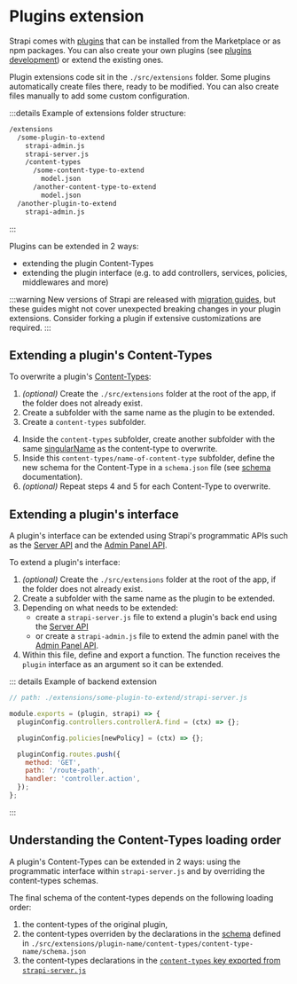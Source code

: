 # Plugins extension

Strapi comes with [plugins](/developer-docs/latest/plugins/plugins-intro.md) that can be installed from the Marketplace or as npm packages. You can also create your own plugins (see [plugins development](/developer-docs/latest/development/plugins-development.md)) or extend the existing ones.

Plugin extensions code sit in the `./src/extensions` folder. Some plugins automatically create files there, ready to be modified. You can also create files manually to add some custom configuration.
<!-- TODO: add link to new project structure when updated -->

:::details Example of extensions folder structure:

```bash
/extensions
  /some-plugin-to-extend
    strapi-admin.js
    strapi-server.js
    /content-types
      /some-content-type-to-extend
        model.json
      /another-content-type-to-extend
        model.json
  /another-plugin-to-extend
    strapi-admin.js
```

:::

Plugins can be extended in 2 ways:

- extending the plugin Content-Types
- extending the plugin interface (e.g. to add controllers, services, policies, middlewares and more)

:::warning
New versions of Strapi are released with [migration guides](/developer-docs/latest/update-migration-guides/migration-guides.md), but these guides might not cover unexpected breaking changes in your plugin extensions. Consider forking a plugin if extensive customizations are required.
:::

## Extending a plugin's Content-Types

To overwrite a plugin's [Content-Types](/developer-docs/latest/development/backend-customization.md#models):

1. _(optional)_ Create the `./src/extensions` folder at the root of the app, if the folder does not already exist.
2. Create a subfolder with the same name as the plugin to be extended.
3. Create a `content-types` subfolder.
<!-- TODO: add link to singularName in models description -->
4. Inside the `content-types` subfolder, create another subfolder with the same [singularName]() as the content-type to overwrite.
5. Inside this `content-types/name-of-content-type` subfolder, define the new schema for the Content-Type in a `schema.json` file (see [schema](/developer-docs/latest/development/backend-customization/models.md#model-schema) documentation).
6. _(optional)_ Repeat steps 4 and 5 for each Content-Type to overwrite.
<!-- ! The link to the `schema` section above won't work in this PR, but will work once the content is merged with the database PR -->

## Extending a plugin's interface

A plugin's interface can be extended using Strapi's programmatic APIs such as the [Server API](/developer-docs/latest/developer-resources/plugin-api-reference/server.md) and the [Admin Panel API](/developer-docs/latest/developer-resources/plugin-api-reference/admin-panel.md).

To extend a plugin's interface:

1. _(optional)_ Create the `./src/extensions` folder at the root of the app, if the folder does not already exist.
2. Create a subfolder with the same name as the plugin to be extended.
3. Depending on what needs to be extended:
    * create a `strapi-server.js` file to extend a plugin's back end using the [Server API](/developer-docs/latest/developer-resources/plugin-api-reference/server.md)
    * or create a  `strapi-admin.js` file to extend the admin panel with the [Admin Panel API](/developer-docs/latest/developer-resources/plugin-api-reference/admin-panel.md).
4. Within this file, define and export a function.  The function receives the `plugin` interface as an argument so it can be extended.

::: details Example of backend extension

<!-- ? is it `pluginConfig` or just `plugin` in the example below? -->
```js
// path: ./extensions/some-plugin-to-extend/strapi-server.js

module.exports = (plugin, strapi) => {
  pluginConfig.controllers.controllerA.find = (ctx) => {};

  pluginConfig.policies[newPolicy] = (ctx) => {};

  pluginConfig.routes.push({
    method: 'GET',
    path: '/route-path',
    handler: 'controller.action',
  });
};
```
:::

## Understanding the Content-Types loading order

A plugin's Content-Types can be extended in 2 ways: using the programmatic interface within `strapi-server.js` and by overriding the content-types schemas.

The final schema of the content-types depends on the following loading order:

1. the content-types of the original plugin,
2. the content-types overriden by the declarations in the [schema](/developer-docs/latest/development/backend-customization/models.md#model-schema) defined in `./src/extensions/plugin-name/content-types/content-type-name/schema.json`
3. the content-types declarations in the [`content-types` key exported from `strapi-server.js`](/developer-docs/latest/developer-resources/plugin-api-reference/server.md#content-types)
<!-- ! The link to the `schema` section above won't work in this PR, but will work once the content is merged with the database PR -->
<!-- TODO: add register as step 4 -->
